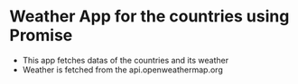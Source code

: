 # Weather App for the countries using Promise

* This app fetches datas of the countries and its weather
* Weather is fetched from the api.openweathermap.org